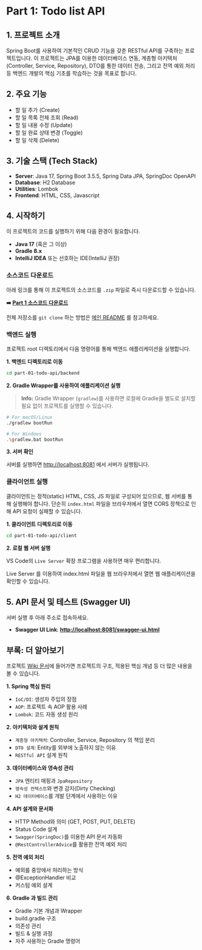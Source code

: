 # Part 1: Todo list API

## 1. 프로젝트 소개

Spring Boot를 사용하여 기본적인 CRUD 기능을 갖춘 RESTful API를 구축하는 프로젝트입니다. 
이 프로젝트는 JPA를 이용한 데이터베이스 연동, 계층형 아키텍처(Controller, Service, Repository), DTO를 통한 데이터 전송, 그리고 전역 예외 처리 등 백엔드 개발의 핵심 기초를 학습하는 것을 목표로 합니다.

## 2. 주요 기능

-   할 일 추가 (Create)
-   할 일 목록 전체 조회 (Read)
-   할 일 내용 수정 (Update)
-   할 일 완료 상태 변경 (Toggle)
-   할 일 삭제 (Delete)

## 3. 기술 스택 (Tech Stack)

- **Server**: Java 17, Spring Boot 3.5.5, Spring Data JPA, SpringDoc OpenAPI
- **Database**: H2 Database
- **Utilities**: Lombok
- **Frontend**: HTML, CSS, Javascript

## 4. 시작하기

이 프로젝트의 코드를 실행하기 위해 다음 환경이 필요합니다.

- **Java 17** (혹은 그 이상)
- **Gradle 8.x**
- **IntelliJ IDEA** 또는 선호하는 IDE(IntelliJ 권장)

### 소스코드 다운로드

아래 링크를 통해 이 프로젝트의 소스코드를 `.zip` 파일로 즉시 다운로드할 수 있습니다. 

**➡️ [Part 1 소스코드 다운로드](https://downgit.github.io/#/home?url=https://github.com/heizence/Spring-Boot-Mastery/tree/main/part01-todo-api)**

전체 저장소를 `git clone` 하는 방법은 [메인 README](https://github.com/heizence/Spring-Boot-Mastery/tree/main?tab=readme-ov-file#%EB%B0%A9%EB%B2%95-1-%EC%A0%84%EC%B2%B4-%ED%94%84%EB%A1%9C%EC%A0%9D%ED%8A%B8-%ED%81%B4%EB%A1%A0%ED%95%98%EC%97%AC-%EC%8B%A4%ED%96%89%ED%95%98%EA%B8%B0) 를 참고하세요.


### 백엔드 실행

프로젝트 root 디렉토리에서 다음 명령어를 통해 백엔드 애플리케이션을 실행합니다.

**1. 백엔드 디렉토리로 이동**

```bash
cd part-01-todo-api/backend
```

**2. Gradle Wrapper를 사용하여 애플리케이션 실행**

> **Info:** Gradle Wrapper (`gradlew`)를 사용하면 로컬에 Gradle을 별도로 설치할 필요 없이 프로젝트를 실행할 수 있습니다.

```bash
# For macOS/Linux
./gradlew bootRun

# For Windows
.\gradlew.bat bootRun
```

**3. 서버 확인**

서버를 실행하면 [http://localhost:8081](http://localhost:8081) 에서 서버가 실행됩니다.


### 클라이언트 실행

클라이언트는 정적(static) HTML, CSS, JS 파일로 구성되어 있으므로, 웹 서버를 통해 실행해야 합니다. 단순히 `index.html` 파일을 브라우저에서 열면 CORS 정책으로 인해 API 요청이 실패할 수 있습니다.

**1. 클라이언트 디렉토리로 이동**

```bash
cd part-01-todo-api/client
```

**2. 로컬 웹 서버 실행**
  
VS Code의 `Live Server` 확장 프로그램을 사용하면 매우 편리합니다. 

Live Server 를 이용하여 index.html 파일을 웹 브라우저에서 열면 웹 애플리케이션을 확인할 수 있습니다.

## 5. API 문서 및 테스트 (Swagger UI)

서버 실행 후 아래 주소로 접속하세요.

- **Swagger UI Link**: [**http://localhost:8081/swagger-ui.html**](http://localhost:8081/swagger-ui.html)

## 부록: 더 알아보기

프로젝트 [Wiki 문서](https://github.com/heizence/Spring-Boot-Mastery/wiki/Part01.-Todo-list-API-%EA%B4%80%EB%A0%A8-%ED%95%99%EC%8A%B5-%EB%82%B4%EC%9A%A9)에 들어가면 프로젝트의 구조, 적용된 핵심 개념 등 더 많은 내용을 볼 수 있습니다.

**1. Spring 핵심 원리**

- `IoC/DI`: 생성자 주입의 장점
- `AOP`: 프로젝트 속 AOP 활용 사례
- `Lombok`: 코드 자동 생성 원리

**2. 아키텍처와 설계 원칙**

- `계층형 아키텍처`: Controller, Service, Repository 의 책임 분리
- `DTO 설계`: Entity를 외부에 노출하지 않는 이유
- `RESTful API` 설계 원칙

**3. 데이터베이스와 영속성 관리**

- `JPA` 엔티티 매핑과 `JpaRepository`
- `영속성 컨텍스트`와 변경 감지(Dirty Checking)
- `H2 데이터베이스`를 개발 단계에서 사용하는 이유

**4. API 설계와 문서화**

- HTTP Method와 의미 (GET, POST, PUT, DELETE)
- Status Code 설계
- `Swagger(SpringDoc)`를 이용한 API 문서 자동화
- `@RestControllerAdvice`를 활용한 전역 예외 처리
  
**5. 전역 예외 처리**

- 예외를 중앙에서 처리하는 방식
- @ExceptionHandler 비교
- 커스텀 예외 설계

**6. Gradle 과 빌드 관리**

- Gradle 기본 개념과 Wrapper
- build.gradle 구조
- 의존성 관리
- 빌드 & 실행 과정
- 자주 사용하는 Gradle 명령어
